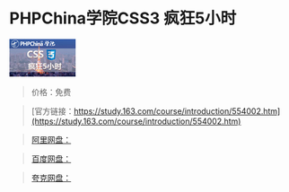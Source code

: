 # PHPChina学院CSS3 疯狂5小时

![img](../../../assets/study163/free/3071173470907856725.png)

> 价格：免费

> [官方链接：https://study.163.com/course/introduction/554002.htm](https://study.163.com/course/introduction/554002.htm)

> [阿里网盘：]()

> [百度网盘：]()

> [夸克网盘：]()
